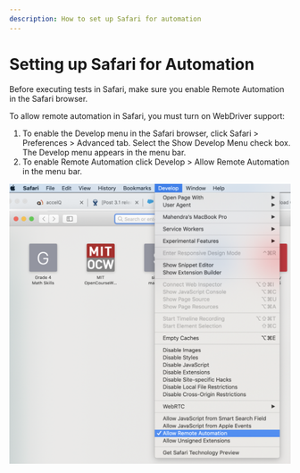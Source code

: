 ```yaml
---
description: How to set up Safari for automation
---
```


# Setting up Safari for Automation



Before executing tests in Safari, make sure you enable Remote Automation in the Safari browser.

To allow remote automation in Safari, you must turn on WebDriver support:

1. To enable the Develop menu in the Safari browser, click Safari &gt; Preferences &gt; Advanced tab. Select the Show Develop Menu check box. The Develop menu appears in the menu bar.
2. To enable Remote Automation click Develop &gt; Allow Remote Automation in the menu bar.

![](../.gitbook/assets/safari.png)

